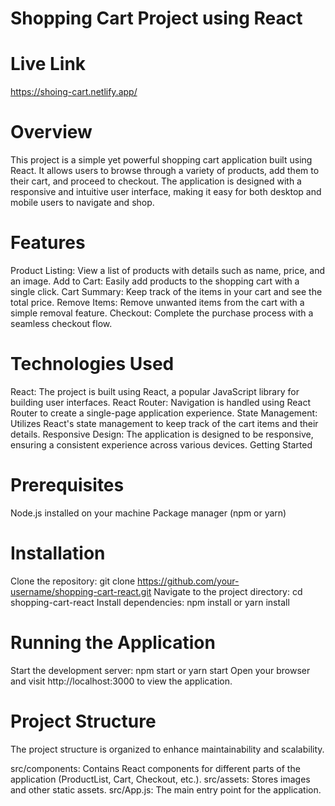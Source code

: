 
# Shopping Cart Project using React

# Live Link
https://shoing-cart.netlify.app/
# Overview
This project is a simple yet powerful shopping cart application built using React. It allows users to browse through a variety of products, 
add them to their cart, and proceed to checkout. The application is designed with a responsive and intuitive user interface, making it easy for 
both desktop and mobile users to navigate and shop.

# Features
Product Listing: View a list of products with details such as name, price, and an image.
Add to Cart: Easily add products to the shopping cart with a single click.
Cart Summary: Keep track of the items in your cart and see the total price.
Remove Items: Remove unwanted items from the cart with a simple removal feature.
Checkout: Complete the purchase process with a seamless checkout flow.
# Technologies Used
React: The project is built using React, a popular JavaScript library for building user interfaces.
React Router: Navigation is handled using React Router to create a single-page application experience.
State Management: Utilizes React's state management to keep track of the cart items and their details.
Responsive Design: The application is designed to be responsive, ensuring a consistent experience across various devices.
Getting Started
# Prerequisites
Node.js installed on your machine
Package manager (npm or yarn)
# Installation
Clone the repository: git clone https://github.com/your-username/shopping-cart-react.git
Navigate to the project directory: cd shopping-cart-react
Install dependencies: npm install or yarn install
# Running the Application
Start the development server: npm start or yarn start
Open your browser and visit http://localhost:3000 to view the application.

# Project Structure
The project structure is organized to enhance maintainability and scalability.

src/components: Contains React components for different parts of the application (ProductList, Cart, Checkout, etc.).
src/assets: Stores images and other static assets.
src/App.js: The main entry point for the application.
